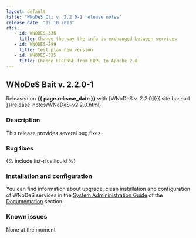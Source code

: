 ```yaml
---
layout: default
title: "WNoDeS Cli v. 2.2.0-1 release notes"
release_date: "12.10.2013"
rfcs:
   - id: WNODES-336
     title: Change the way the info is exchanged between services 
   - id: WNODES-299
     title: test plan new version
   - id: WNODES-335
     title: Change LICENSE from EUPL to Apache 2.0 
---
```


## WNoDeS Bait v. 2.2.0-1

Released on **{{ page.release_date }}** with [WNoDeS v. 2.2.0]({{ site.baseurl }}/release-notes/WNoDeS-v2.2.0.html).

### Description

This release provides several bug fixes.

### Bug fixes

{% include list-rfcs.liquid %}

### Installation and configuration

You can find information about upgrade, clean installation and configuration of WNoDeS services in the [System Admininistration Guide][wnodes-sysadmin-guide] of the [Documentation][wnodes-documentation] section.

### Known issues

None at the moment

[wnodes-documentation]: {{site.baseurl}}/documentation.html
[wnodes-sysadmin-guide]: {{site.baseurl}}/documentation/sysadmin-guide/2.2.0

